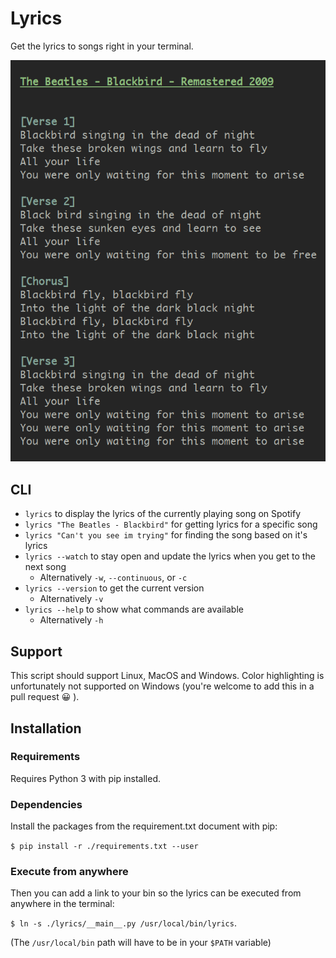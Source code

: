 # Lyrics

Get the lyrics to songs right in your terminal.

![lyrics example](example.png)

## CLI

- `lyrics` to display the lyrics of the currently playing song on Spotify
- `lyrics "The Beatles - Blackbird"` for getting lyrics for a specific song
- `lyrics "Can't you see im trying"` for finding the song based on it's lyrics
- `lyrics --watch` to stay open and update the lyrics when you get to the next song
  - Alternatively `-w`, `--continuous`, or `-c`
- `lyrics --version` to get the current version
  - Alternatively `-v`
- `lyrics --help` to show what commands are available
  - Alternatively `-h`

## Support

This script should support Linux, MacOS and Windows. Color highlighting is unfortunately not supported on Windows (you're welcome to add this in a pull request 😀 ).

## Installation

### Requirements

Requires Python 3 with pip installed.

### Dependencies

Install the packages from the requirement.txt document with pip:

`$ pip install -r ./requirements.txt --user`

### Execute from anywhere

Then you can add a link to your bin so the lyrics can be executed from anywhere in the terminal:

`$ ln -s ./lyrics/__main__.py /usr/local/bin/lyrics`.

(The `/usr/local/bin` path will have to be in your `$PATH` variable)
